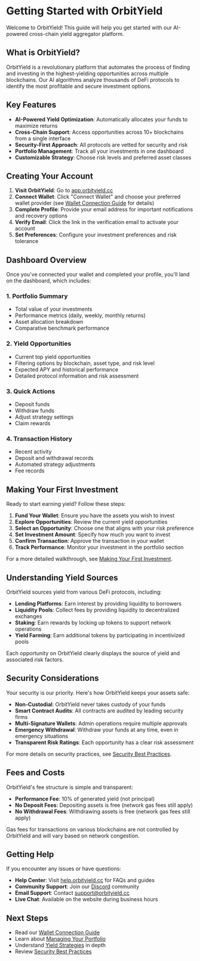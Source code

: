 # Getting Started with OrbitYield

Welcome to OrbitYield! This guide will help you get started with our AI-powered cross-chain yield aggregator platform.

## What is OrbitYield?

OrbitYield is a revolutionary platform that automates the process of finding and investing in the highest-yielding opportunities across multiple blockchains. Our AI algorithms analyze thousands of DeFi protocols to identify the most profitable and secure investment options.

## Key Features

- **AI-Powered Yield Optimization**: Automatically allocates your funds to maximize returns
- **Cross-Chain Support**: Access opportunities across 10+ blockchains from a single interface
- **Security-First Approach**: All protocols are vetted for security and risk
- **Portfolio Management**: Track all your investments in one dashboard
- **Customizable Strategy**: Choose risk levels and preferred asset classes

## Creating Your Account

1. **Visit OrbitYield**: Go to [app.orbityield.cc](https://app.orbityield.cc)
2. **Connect Wallet**: Click "Connect Wallet" and choose your preferred wallet provider (see [Wallet Connection Guide](./WALLET_CONNECTION.md) for details)
3. **Complete Profile**: Provide your email address for important notifications and recovery options
4. **Verify Email**: Click the link in the verification email to activate your account
5. **Set Preferences**: Configure your investment preferences and risk tolerance

## Dashboard Overview

Once you've connected your wallet and completed your profile, you'll land on the dashboard, which includes:

### 1. Portfolio Summary

- Total value of your investments
- Performance metrics (daily, weekly, monthly returns)
- Asset allocation breakdown
- Comparative benchmark performance

### 2. Yield Opportunities

- Current top yield opportunities
- Filtering options by blockchain, asset type, and risk level
- Expected APY and historical performance
- Detailed protocol information and risk assessment

### 3. Quick Actions

- Deposit funds
- Withdraw funds
- Adjust strategy settings
- Claim rewards

### 4. Transaction History

- Recent activity
- Deposit and withdrawal records
- Automated strategy adjustments
- Fee records

## Making Your First Investment

Ready to start earning yield? Follow these steps:

1. **Fund Your Wallet**: Ensure you have the assets you wish to invest
2. **Explore Opportunities**: Review the current yield opportunities
3. **Select an Opportunity**: Choose one that aligns with your risk preference
4. **Set Investment Amount**: Specify how much you want to invest
5. **Confirm Transaction**: Approve the transaction in your wallet
6. **Track Performance**: Monitor your investment in the portfolio section

For a more detailed walkthrough, see [Making Your First Investment](./FIRST_INVESTMENT.md).

## Understanding Yield Sources

OrbitYield sources yield from various DeFi protocols, including:

- **Lending Platforms**: Earn interest by providing liquidity to borrowers
- **Liquidity Pools**: Collect fees by providing liquidity to decentralized exchanges
- **Staking**: Earn rewards by locking up tokens to support network operations
- **Yield Farming**: Earn additional tokens by participating in incentivized pools

Each opportunity on OrbitYield clearly displays the source of yield and associated risk factors.

## Security Considerations

Your security is our priority. Here's how OrbitYield keeps your assets safe:

- **Non-Custodial**: OrbitYield never takes custody of your funds
- **Smart Contract Audits**: All contracts are audited by leading security firms
- **Multi-Signature Wallets**: Admin operations require multiple approvals
- **Emergency Withdrawal**: Withdraw your funds at any time, even in emergency situations
- **Transparent Risk Ratings**: Each opportunity has a clear risk assessment

For more details on security practices, see [Security Best Practices](./SECURITY.md).

## Fees and Costs

OrbitYield's fee structure is simple and transparent:

- **Performance Fee**: 10% of generated yield (not principal)
- **No Deposit Fees**: Depositing assets is free (network gas fees still apply)
- **No Withdrawal Fees**: Withdrawing assets is free (network gas fees still apply)

Gas fees for transactions on various blockchains are not controlled by OrbitYield and will vary based on network congestion.

## Getting Help

If you encounter any issues or have questions:

- **Help Center**: Visit [help.orbityield.cc](https://help.orbityield.cc) for FAQs and guides
- **Community Support**: Join our [Discord](https://discord.gg/orbityield) community
- **Email Support**: Contact support@orbityield.cc
- **Live Chat**: Available on the website during business hours

## Next Steps

- Read our [Wallet Connection Guide](./WALLET_CONNECTION.md)
- Learn about [Managing Your Portfolio](./PORTFOLIO_MANAGEMENT.md)
- Understand [Yield Strategies](./YIELD_STRATEGIES.md) in depth
- Review [Security Best Practices](./SECURITY.md)
